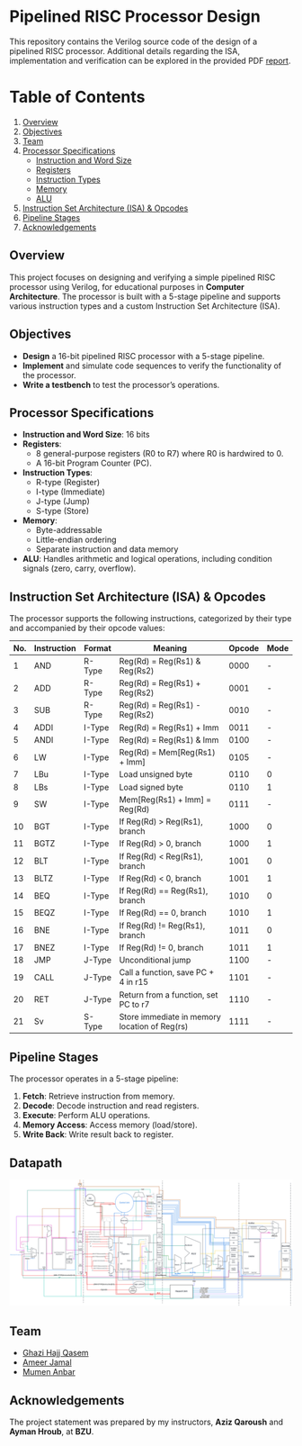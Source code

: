 # Pipelined RISC Processor Design
This repository contains the Verilog source code of the design of a pipelined RISC processor. Additional details regarding the ISA, implementation and verification can be explored in the provided PDF [report](PipelinedRISCProcessor.pdf).
# Table of Contents

1. [Overview](#overview)
2. [Objectives](#objectives)
3. [Team](#team)
4. [Processor Specifications](#processor-specifications)
   - [Instruction and Word Size](#instruction-and-word-size)
   - [Registers](#registers)
   - [Instruction Types](#instruction-types)
   - [Memory](#memory)
   - [ALU](#alu)
5. [Instruction Set Architecture (ISA) & Opcodes](#instruction-set-architecture-isa--opcodes)
6. [Pipeline Stages](#pipeline-stages)
7. [Acknowledgements](#acknowledgements)

## Overview
This project focuses on designing and verifying a simple pipelined RISC processor using Verilog, for educational purposes in **Computer Architecture**. The processor is built with a 5-stage pipeline and supports various instruction types and a custom Instruction Set Architecture (ISA).

## Objectives
- **Design** a 16-bit pipelined RISC processor with a 5-stage pipeline.
- **Implement** and simulate code sequences to verify the functionality of the processor.
- **Write a testbench** to test the processor’s operations.

## Processor Specifications
- **Instruction and Word Size**: 16 bits
- **Registers**: 
  - 8 general-purpose registers (R0 to R7) where R0 is hardwired to 0.
  - A 16-bit Program Counter (PC).
- **Instruction Types**:
  - R-type (Register)
  - I-type (Immediate)
  - J-type (Jump)
  - S-type (Store)
- **Memory**:
  - Byte-addressable
  - Little-endian ordering
  - Separate instruction and data memory
- **ALU**: Handles arithmetic and logical operations, including condition signals (zero, carry, overflow).

## Instruction Set Architecture (ISA) & Opcodes
The processor supports the following instructions, categorized by their type and accompanied by their opcode values:

| No. | Instruction | Format  | Meaning                                          | Opcode | Mode |
|-----|-------------|---------|--------------------------------------------------|--------|------|
| 1   | AND         | R-Type  | Reg(Rd) = Reg(Rs1) & Reg(Rs2)                    | 0000   | -    |
| 2   | ADD         | R-Type  | Reg(Rd) = Reg(Rs1) + Reg(Rs2)                    | 0001   | -    |
| 3   | SUB         | R-Type  | Reg(Rd) = Reg(Rs1) - Reg(Rs2)                    | 0010   | -    |
| 4   | ADDI        | I-Type  | Reg(Rd) = Reg(Rs1) + Imm                         | 0011   | -    |
| 5   | ANDI        | I-Type  | Reg(Rd) = Reg(Rs1) & Imm                         | 0100   | -    |
| 6   | LW          | I-Type  | Reg(Rd) = Mem[Reg(Rs1) + Imm]                    | 0105   | -    |
| 7   | LBu         | I-Type  | Load unsigned byte                               | 0110   | 0    |
| 8   | LBs         | I-Type  | Load signed byte                                 | 0110   | 1    |
| 9   | SW          | I-Type  | Mem[Reg(Rs1) + Imm] = Reg(Rd)                    | 0111   | -    |
| 10  | BGT         | I-Type  | If Reg(Rd) > Reg(Rs1), branch                    | 1000   | 0    |
| 11  | BGTZ        | I-Type  | If Reg(Rd) > 0, branch                           | 1000   | 1    |
| 12  | BLT         | I-Type  | If Reg(Rd) < Reg(Rs1), branch                    | 1001   | 0    |
| 13  | BLTZ        | I-Type  | If Reg(Rd) < 0, branch                           | 1001   | 1    |
| 14  | BEQ         | I-Type  | If Reg(Rd) == Reg(Rs1), branch                   | 1010   | 0    |
| 15  | BEQZ        | I-Type  | If Reg(Rd) == 0, branch                          | 1010   | 1    |
| 16  | BNE         | I-Type  | If Reg(Rd) != Reg(Rs1), branch                   | 1011   | 0    |
| 17  | BNEZ        | I-Type  | If Reg(Rd) != 0, branch                          | 1011   | 1    |
| 18  | JMP         | J-Type  | Unconditional jump                               | 1100   | -    |
| 19  | CALL        | J-Type  | Call a function, save PC + 4 in r15               | 1101   | -    |
| 20  | RET         | J-Type  | Return from a function, set PC to r7              | 1110   | -    |
| 21  | Sv          | S-Type  | Store immediate in memory location of Reg(rs)    | 1111   | -    |

## Pipeline Stages
The processor operates in a 5-stage pipeline:
1. **Fetch**: Retrieve instruction from memory.
2. **Decode**: Decode instruction and read registers.
3. **Execute**: Perform ALU operations.
4. **Memory Access**: Access memory (load/store).
5. **Write Back**: Write result back to register.

## Datapath
![datapath image](Datapath.jpeg)

## Team
- [Ghazi Hajj Qasem](https://github.com/ghazicc)
- [Ameer Jamal](https://github.com/Ameerjamal22)
- [Mumen Anbar]()

## Acknowledgements
The project statement was prepared by my instructors, **Aziz Qaroush** and **Ayman Hroub**, at **BZU**.

